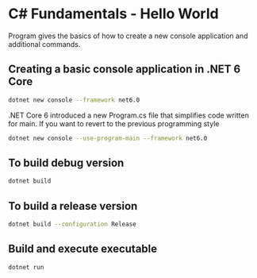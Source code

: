 # C# Fundamentals - Hello World

Program gives the basics of how to create a new console application and additional commands.

## Creating a basic console application in .NET 6 Core

```bash
dotnet new console --framework net6.0
```

.NET Core 6 introduced a new Program.cs file that simplifies
code written for main. If you want to revert to the previous programming
style

```bash
dotnet new console --use-program-main --framework net6.0
```

## To build debug version

```bash
dotnet build
```

## To build a release version

```bash
dotnet build --configuration Release
```

## Build and execute executable

```bash
dotnet run
```
